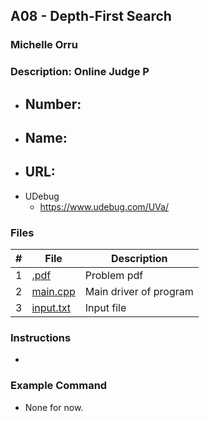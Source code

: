 ## A08 - Depth-First Search
### Michelle Orru
### Description: Online Judge P 

- Number:
  - 
- Name:
  - 
- URL:
  - 
- UDebug
  - https://www.udebug.com/UVa/

### Files

|   #   | File     | Description                      |
| :---: | -------- | -------------------------------- |
|   1   | [.pdf](https://github.com/michelle083/4883_ProgTech/blob/main/Assignments/A08/.pdf) |  Problem pdf  |
|   2   | [main.cpp](https://github.com/michelle083/4883_ProgTech_Michelle/blob/main/Assignments/A08/main.cpp) | Main driver of program |
|   3   | [input.txt](https://github.com/michelle083/4883_ProgTech_Michelle/blob/main/Assignments/A08/input.txt) | Input file |


### Instructions 

- 

### Example Command

- None for now. 


